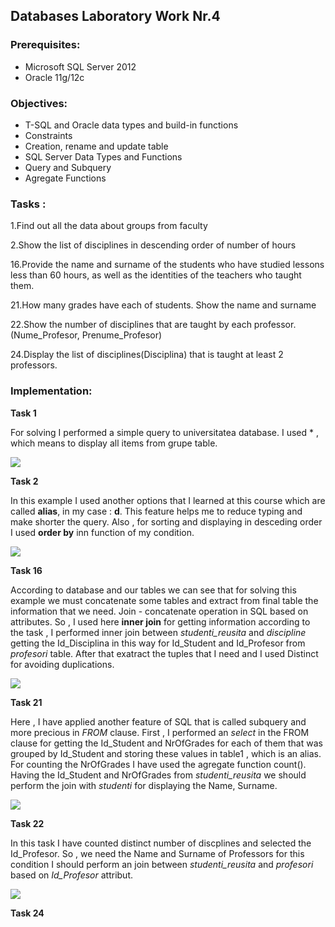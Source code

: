 ## Databases Laboratory Work Nr.4


### Prerequisites:
  - Microsoft SQL Server 2012
  - Oracle 11g/12c

### Objectives:
  - T-SQL and Oracle data types and build-in functions
  - Constraints
  - Creation, rename and update table
  - SQL Server Data Types and Functions
  - Query and Subquery
  - Agregate Functions
  
  
### Tasks : 

1.Find out all the data about groups from faculty  

2.Show the list of disciplines in descending order of number of hours  

16.Provide the name and surname of the students who have studied lessons less than 60 hours,
as well as the identities of the teachers who taught them.

21.How many grades have each of students. Show the name and surname 

22.Show the number of disciplines that are taught by each professor. (Nume_Profesor, Prenume_Profesor) 

24.Display the list of disciplines(Disciplina) that is taught at least 2 professors. 

### Implementation:
**Task 1**  

For solving I performed a simple query to universitatea database. I used * , which means to display all items from grupe table. 

![](https://github.com/gzaharia/BDC_Labs/blob/master/Laboratory_Work_N4/Screens/Ex1.PNG) 

**Task 2** 

In this example I used another options that I learned at this course which are called **alias**, in my case : **d**.
This feature helps me to reduce typing and make shorter the query. 
Also , for sorting and displaying in desceding order I used **order by** inn function of my condition. 

![](https://github.com/gzaharia/BDC_Labs/blob/master/Laboratory_Work_N4/Screens/Ex2.PNG) 

**Task 16**

According to database and our tables we can see that for solving this example we must concatenate some tables and extract from final
table the information that we need. 
Join - concatenate operation in SQL based on attributes. So , I used here **inner join** for getting information according to the task ,
I performed inner join between *studenti_reusita* and *discipline* getting the Id_Disciplina in this way for Id_Student and Id_Profesor 
from *profesori* table. After that exatract the tuples that I need and I used Distinct for avoiding duplications.

![](https://github.com/gzaharia/BDC_Labs/blob/master/Laboratory_Work_N4/Screens/Ex16.PNG) 

**Task 21**

Here , I have applied another feature of SQL that is called subquery and more precious in *FROM* clause. First , I performed an *select*
in the FROM clause for getting the  Id_Student and NrOfGrades for each of them that was grouped by Id_Student and storing these values in table1 , which is an alias. For counting the NrOfGrades I have used the agregate function count().
Having the Id_Student and NrOfGrades from *studenti_reusita* we should perform the join with *studenti* for displaying the Name, Surname. 

![](https://github.com/gzaharia/BDC_Labs/blob/master/Laboratory_Work_N4/Screens/Ex21.PNG) 

**Task 22**

In this task I have counted distinct number of discplines and selected the Id_Profesor. So , we need the Name and Surname of Professors
for this condition I should perform an join between *studenti_reusita* and *profesori* based on *Id_Profesor* attribut.

![](https://github.com/gzaharia/BDC_Labs/blob/master/Laboratory_Work_N4/Screens/Ex22.PNG) 

**Task 24**

